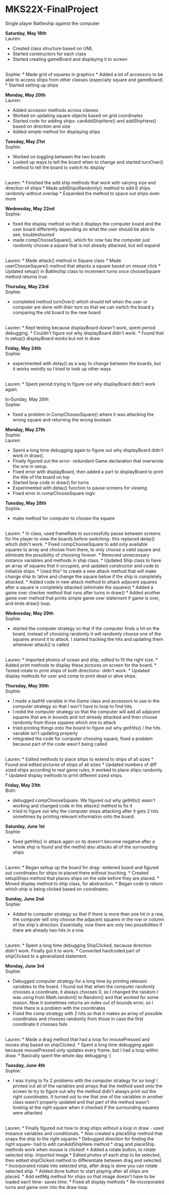 # MKS22X-FinalProject
Single player Battleship against the computer

<b>Saturday, May 18th</b>
<br>
Lauren:
* Created class structure based on UML
* Started constructors for each class
* Started creating gameBoard and displaying it to screen
<br>
Sophie:
* Made grid of squares in graphics
* Added a lot of accessors to be able to access ships from other classes (especially square and gameBoard)
* Started setting up ships

<b>Monday, May 20th</b>
<br>
Lauren:
* Added accessor methods across classes
* Worked on updating square objects based on grid coordinates
* Started code for adding ships: canAddShipHere() and addShipHere() based on direction and size
* Added simple method for displaying ships

<b>Tuesday, May 21st</b>
<br>
Sophie:
* Worked on toggling between the two boards
* Looked up ways to tell the board when to change and started turnOver() method to tell the board to switch its display
<br>
Lauren:
* Finished the add ship methods that work with varying size and direction of ships
* Made addShipsRandomly() method to add 6 ships randomly without overlap
* Expanded the method to space out ships even more

<b>Wednesday, May 22nd</b>
<br>
Sophie:
* fixed the display method so that it displays the computer board and the user board differently depending on what the user should be able to see, troubleshooted
* made compChooseSquare(), which for now has the computer just randomly choose a square that is not already attacked, but will expand
<br>
Lauren:
* Made attack() method in Square class
* Made userChooseSquare() method that attacks a square based on mouse click
* Updated setup() in Battleship class to increment turns once chooseSquare method returns true.

<b>Thursday, May 23rd</b>
<br>
Sophie:
* completed method turnOver() which should tell when the user or computer are done with their turn so that we can switch the board y comparing the old board to the new board
<br>
Lauren:
* Kept testing because displayBoard doesn't work, spent period debugging.
* Couldn't figure out why displayBoard didn't work.
* Found that in setup() displayBoard works but not in draw

<b>Friday, May 24th</b>
<br>
Sophie:
* experimented with delay() as a way to change between the boards, but it works weirdly so I tried to look up other ways

<br>
Lauren:
* Spent period trying to figure out why displayBoard didn't work again.

b>Sunday, May 26th</b>
<br>
Sophie:
* fixed a problem in CompChooseSquare() where it was attacking the wrong square and returning the wrong boolean

<b>Monday, May 27th</b>
<br>
Sophie:
<br>
Lauren:
* Spent a long time debugging again to figure out why displayBoard didn't work in draw().
* Finally figured out the error- redundant Game declaration that overwrote the one in setup.
* Fixed error with displayBoard, then added a part to displayBoard to print the title of the board on top
* Started loop code in draw() for turns
* Experimented with delay() function to pause screens for viewing
* Fixed error in compChooseSquare logic

<b>Tuesday, May 28th</b>
<br>
Sophie:
* make method for computer to choose the square
<br>
Lauren:
* In class, used frameRate to successfully pause between screens for the player to view the boards before switching- this replaced delay() which didn't work.
* Fixed compChooseSquare to add only available squares to array and choose from there, to only choose a valid square and eliminate the possibility of choosing forever.
* Removed unnecessary instance variables and methods in ship class.
* Updated Ship class to have an array of squares that it occupies, and updated constructor and code to initialize ships.
* Used this^ to create a new attack method that will make change ship to !alive and change the square below if the ship is completely attacked.
* Added code in new attack method to attack adjacent squares after a square is completely attacked (eliminate the squares)
* Added a game over checker method that runs after turns in draw()
* Added another game over method that prints simple game over statement if game is over, and ends draw() loop.

<b>Wednesday, May 29th</b>
<br>
Sophie:
* started the computer strategy so that if the computer finds a hit on the board, instead of choosing randomly it will randomly choose one of the squares around it to attack. I started tracking the hits and updating them whenever attack() is called
<br>
Lauren:
* Imported photos of ocean and ship, edited to fit the right size. 
* Added print methods to display these pictures on screen for the board.
* Tested rotate to print ships of both directions- didn't work.
* Updated display methods for user and comp to print dead or alive ships.

<b>Thursday, May 30th</b>
<br>
Sophie:
* I made a lastHit variable in the Game class and accessors to use in the computer strategy so that I won't have to loop to find hits.
* I redid the computer strategy so that the computer will add all adjacent squares that are in bounds and not already attacked and then choose randomly from those squares which one to attack
* tried printing things onto the board to figure out why getHits() / the hits variable isn't updating properly
* integrated the code for computer choosing square, fixed a problem because part of the code wasn't being called
<br>
Lauren:
* Edited methods to place ships to extend to ships of all sizes 
* Found and edited pictures of ships of all sizes 
* Updated numbers of diff sized ships according to real game rules, it worked to place ships randomly.
* Updated display methods to print different sized ships.

<b>Friday, May 31th</b>
<br>
Both:
* debugged compChooseSquare. We figured out why getHits() wasn't working and changed code in the attack() method to fix it
* tried to figure out why the computer stops attacking after it gets 2 hits sometimes by printing relevant information onto the board.

<b>Saturday, June 1st</b>
<br>
Sophie:
* fixed getHits() in attack again so its doesn't become negative after a whole ship is found and the methid also attacks all of the surrounding ships
<br>
Lauren:
* Began settup up the board for drag- widened board and figured out coordinates for ships to placed there without touching.
* Created setupShips method that places ships on the side before they are placed.
* Moved display method to ship class, for abstraction. 
* Began code to return which ship is being clicked based on coordinates.

<b>Sunday, June 2nd</b>
<br>
Sophie:
* Added to computer strategy so that if there is more than one hit in a row, the computer will only choose the adjacent squares in the row or column of the ship's direction. Essentially, now there are only two possibilities if there are already two hits in a row.
<br>
Lauren:
* Spent a long time debugging ShipClicked, because direction didn't work. Finally got it to work. 
* Converted hardcoded part of shipClicked to a generalized statement.



<b>Monday, June 3rd</b>
<br>
Sophie:
* Debugged computer strategy for a long time by printing relevant variables to the board. I found out that when the computer randomly chooses a coordinate, it always chooses 0, so I changed the random I was using from Math.random() to Random() and that worked for some reason. Now it sometimes returns an index out of bounds error, so I think there is a problem with the coordinates
* Fixed the comp strategy with 2 hits so that it makes an array of possible coordinates and chooses randomly from those in case the first coordinate it chooses fails
<br>
Lauren:
* Made a drag method that had a loop for mousePressed and moves ship based on shipClicked.
* Spent a long time debugging again because mousePressed only updates every frame, but I had a loop within draw.
* Basically spent the whole day debugging :(

<b>Tuesday, June 4th</b>
<br>
Sophie:
* I was trying to fix 2 problems with the computer strategy for so long! I printed out all of the variables and arrays that the method used onto the screen to try to figure out why the method didn't always print out the right coordinates. It turned out to me that one of the variables in another class wasn't properly updated and that part of the method wasn't looking at the right square when it checked if the surrounding squares were attacked
<br>
Lauren:
* Finally figured out how to drag ships without a loop in draw - used instance variables and conditionals.
* Also created a placeShip method that snaps the ship to the right squares
* Debugged direction for finding the right square- had to edit canAddShipHere method 
* drag and placeShip methods work when mouse is clicked!
* Added a rotate button, to rotate selected ship. Imported image
* Edited photos of each ship to be selected, then edited shipClicked method to differentiate between drag and selected.
* Incorporated rotate into selected ship, after drag is done you can rotate selected ship.
* Added done button to start playing after all ships are placed.
* Add setIMg method for ships so that image doesn't have to be loaded each time- saves time.
* Fixed all display methods 
* Re-incorporated turns and game over into the draw loop.
